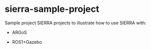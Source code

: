 # sierra-sample-project
Sample project SIERRA projects to illustrate how to use SIERRA with:

- ARGoS

- ROS1+Gazebo

